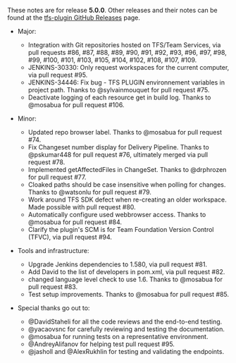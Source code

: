 These notes are for release **5.0.0**.  Other releases and their notes can be found at the [tfs-plugin GitHub Releases](https://github.com/jenkinsci/tfs-plugin/releases) page.

* Major:
    * Integration with Git repositories hosted on TFS/Team Services, via pull requests #86, #87, #88, #89, #90, #91, #92, #93, #96, #97, #98, #99, #100, #101, #103, #105, #104, #102, #108, #107, #109.
    * JENKINS-30330: Only request workspaces for the current computer, via pull request #95.
    * JENKINS-34446: Fix bug - TFS PLUGIN environnement variables in project path.  Thanks to @sylvainmouquet for pull request #75.
    * Deactivate logging of each resource get in build log.  Thanks to @mosabua for pull request #106.

* Minor:
    * Updated repo browser label.  Thanks to @mosabua for pull request #74.
    * Fix Changeset number display for Delivery Pipeline.  Thanks to @pskumar448 for pull request #76, ultimately merged via pull request #78.
    * Implemented getAffectedFiles in ChangeSet.  Thanks to @drphrozen for pull request #77.
    * Cloaked paths should be case insensitive when polling for changes.  Thanks to @watsonlu for pull request #79.
    * Work around TFS SDK defect when re-creating an older workspace.  Made possible with pull request #80.
    * Automatically configure used webbrowser access. Thanks to @mosabua for pull request #84.
    * Clarify the plugin's SCM is for Team Foundation Version Control (TFVC), via pull request #94. 

* Tools and infrastructure:
    * Upgrade Jenkins dependencies to 1.580, via pull request #81.
    * Add David to the list of developers in pom.xml, via pull request #82.
    * changed language level check to use 1.6.  Thanks to @mosabua for pull request #83.
    * Test setup improvements.  Thanks to @mosabua for pull request #85.

* Special thanks go out to:
    * @DavidStaheli for all the code reviews and the end-to-end testing.
    * @yacaovsnc for carefully reviewing and testing the documentation.
    * @mosabua for running tests on a representative environment.
    * @AndreyAlifanov for helping test pull request #95.
    * @jasholl and @AlexRukhlin for testing and validating the endpoints.

